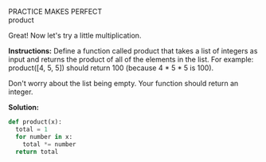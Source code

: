 PRACTICE MAKES PERFECT<br>
product<br>

Great! Now let's try a little multiplication.

**Instructions:**
Define a function called product that takes a list of integers as input and returns the product of all of the elements in the list. For example: product([4, 5, 5]) should return 100 (because 4 * 5 * 5 is 100).

Don't worry about the list being empty.
Your function should return an integer.

**Solution:**
```python
def product(x):
  total = 1
  for number in x:
    total *= number
  return total
```  
